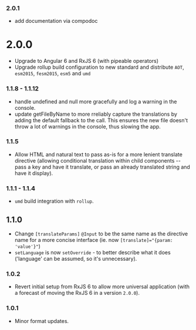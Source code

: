 ### 2.0.1

- add documentation via compodoc

# 2.0.0

- Upgrade to Angular 6 and RxJS 6 (with pipeable operators)
- Upgrade rollup build configuration to new standard and distribute `AOT`, `esm2015`, `fesm2015`, `esm5` and `umd`

### 1.1.8 - 1.1.12

- handle undefined and null more gracefully and log a warning in the console.
- update getFileByName to more rreliably capture the translations by adding the default fallback to the call. This ensures the new file doesn't throw a lot of warnings in the console, thus slowing the app.

### 1.1.5

- Allow HTML and natural text to pass as-is for a more lenient translate directive (allowing conditional translation within child components -- pass a key and have it translate, or pass an already translated string and have it display).

### 1.1.1 - 1.1.4

- `umd` build integration with `rollup`.

## 1.1.0

- Change `[translateParams]` `@Input` to be the same name as the directive name for a more concise interface (ie. now `[translate]="{param: 'value'}"`)
- `setLanguage` is now `setOverride` - to better describe what it does ('language' can be assumed, so it's unnecessary).

### 1.0.2

- Revert initial setup from RxJS 6 to allow more universal application (with a forecast of moving the RxJS 6 in a version `2.0.0`).

### 1.0.1

- Minor format updates.
